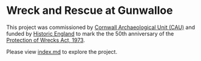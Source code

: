 # Wreck and Rescue at Gunwalloe

This project was commissioned by [Cornwall Archaeological Unit (CAU)](https://www.cau.org.uk) and funded by [Historic England](https://historicengland.org.uk) to mark the the 50th anniversary of the [Protection of Wrecks Act, 1973](https://www.legislation.gov.uk/ukpga/1973/33/contents).

Please view [index.md](index.md) to explore the project. 
